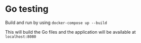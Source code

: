 # Go testing
Build and run by using `docker-compose up --build`

This will build the Go files and the application will be available at `localhost:8080`